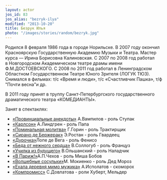 ```yaml
---
layout: actor
jos_id: 83
jos_alias: "bezryk-ilya"
modified: "2013-10-20"
title: Безрук Илья
photo: "/images/stories/random/bezryk.jpg"
---
```


Родился 8 февраля 1986 года в городе Норильске. В 2007 году окончил Красноярскую Государственную Академию Музыки и Театра. Мастер курса — Ирина Борисовна Калиновская. С 2007 по 2008 год работал в Новгородском Академическом театре драмы имени Ф.М.ДОСТОЕВСКОГО. С 2008 по 2011 год работал в Ленинградском Областном Государственном Театре Юного Зрителя (ЛОГУК ТЮЗ). Снимался в фильмах: т/с «Время и люди», т/с «Счастливчик Пашка», т/ф "Почти весна"и др.

В 2011 году принят в труппу Санкт-Петербургского государственного драматического театра «КОМЕДИАНТЫ».

Занят в спектаклях:

- [«Провинциальные анекдоты»](71-anekdoti.html) А.Вампилов - роль Ступак
- [«Карлсон»](147-karlson.html) А.Линдгрен - роль Папа
- [«Поминальная молитва»](97-pominalnaia-molitva.html) Г.Горин - роль Трактирщик
- [«Сирано де Бержерак»](60-sirano-de-bergerak.html) Э.Ростан - роль Гвардеец
- [«Дурочка»](44-dyrochka.html)Лопе де Вега - роль Фенисо
- [«Беда от нежного сердца»](39-beda-ot-neghnogo-serdca.html) В.Соллогуб - роль Француз
- [«Училка из будущего»](90-ychilka.html) В.Ольшанский - роль Наладчик
- [«В Париж!»](41-v-paris.html)А.П.Чехов - роль Миша Бобов<a href="75-volshebnie-sosulki.html"></a>
- [«Волшебные сосульки»](75-volshebnie-sosulki.html)М. Мокиенко - роль Дед Мороз
- [«Ехала деревня мимо мужика»](45-exala-derevna-mimo-mushika.html) А.Исполатов - скоморох
- [«Компромисс»](282-kompromiss-sdovlatov.html) С.Довлатова - роли Хуберт, Мельдер

